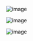 ![image](https://user-images.githubusercontent.com/41619898/71536390-0370c280-2952-11ea-89d4-9ff0accb71ee.png)

![image](https://user-images.githubusercontent.com/41619898/71536395-15eafc00-2952-11ea-934b-660a47e478fc.png)

![image](https://user-images.githubusercontent.com/41619898/71536432-97db2500-2952-11ea-8afc-018598a26786.png)


